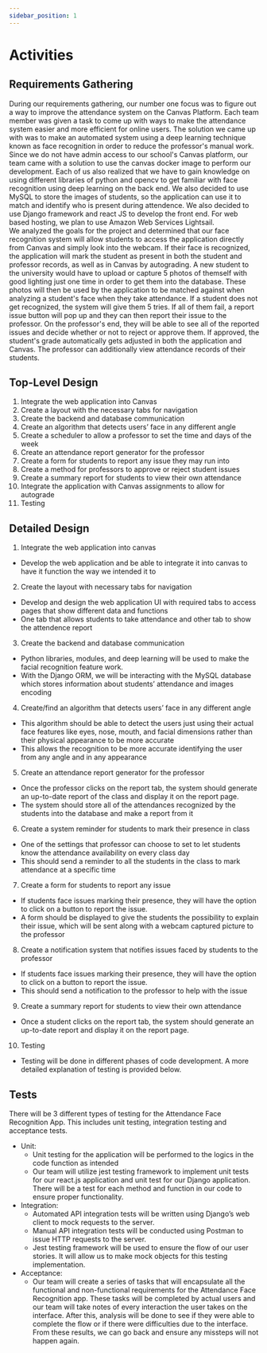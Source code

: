 ```yaml
---
sidebar_position: 1
---
```


# Activities
## Requirements Gathering
During our requirements gathering, our number one focus was to figure out a way to improve the attendance system on the Canvas Platform. Each team member was given a task to come up with ways to make the attendance system easier and more efficient for online users. The solution we came up with was to make an automated system using a deep learning technique known as face recognition in order to reduce the professor's manual work. <br/>
Since we do not have admin access to our school's Canvas platform, our team came with a solution to use the canvas docker image to perform our development. Each of us also realized that we have to gain knowledge on using different libraries of python and opencv to get familiar with face recognition using deep learning on the back end. We also decided to use MySQL to store the images of students, so the application can use it to match and identify who is present during attendence. We also decided to use Django framework and react JS to develop the front end. For web based hosting, we plan to use Amazon Web Services Lightsail. <br/>
We analyzed the goals for the project and determined that our face recognition system will allow students to access the application directly from Canvas and simply look into the webcam. If their face is recognized, the application will mark the student as present in both the student and professor records, as well as in Canvas by autograding. A new student to the university would have to upload or capture 5 photos of themself with good lighting just one time in order to get them into the database. These photos will then be used by the application to be matched against when analyzing a student's face when they take attendance. If a student does not get recognized, the system will give them 5 tries. If all of them fail, a report issue button will pop up and they can then report their issue to the professor. On the professor's end, they will be able to see all of the reported issues and decide whether or not to reject or approve them. If approved, the student's grade automatically gets adjusted in both the application and Canvas. The professor can additionally view attendance records of their students.

## Top-Level Design
1.	Integrate the web application into Canvas
2.	Create a layout with the necessary tabs for navigation
3.	Create the backend and database communication 
4.	Create an algorithm that detects users’ face in any different angle
5.	Create a scheduler to allow a professor to set the time and days of the week
6.	Create an attendance report generator for the professor
7.	Create a form for students to report any issue they may run into
8.	Create a method for professors to approve or reject student issues
9.	Create a summary report for students to view their own attendance
10. Integrate the application with Canvas assignments to allow for autograde
11. Testing

## Detailed Design
1.	Integrate the web application into canvas
*	Develop the web application and be able to integrate it into canvas to have it function the way we intended it to
2.	Create the layout with necessary tabs for navigation
*	Develop and design the web application UI with required tabs to access pages that show different data and functions
*	One tab that allows students to take attendance and other tab to show the attendence report
3.	Create the backend and database communication
*	Python libraries, modules, and deep learning will be used to make the facial recognition feature work.
*	With the Django ORM, we will be interacting with the MySQL database which stores information about students’ attendance and images encoding
4.	Create/find an algorithm that detects users’ face in any different angle
*	This algorithm should be able to detect the users just using their actual face features like eyes, nose, mouth, and facial dimensions rather than their physical appearance to be more accurate
*	This allows the recognition to be more accurate identifying the user from any angle and in any appearance
5.	Create an attendance report generator for the professor
*	Once the professor clicks on the report tab, the system should generate an up-to-date report of the class and display it on the report page. 
*	The system should store all of the attendances recognized by the students into the database and make a report from it
6.	Create a system reminder for students to mark their presence in class
*	One of the settings that professor can choose to set to let students know the attendance availability on every class day
*	This should send a reminder to all the students in the class to mark attendance at a specific time 
7.	Create a form for students to report any issue
*	If students face issues marking their presence, they will have the option to click on a button to report the issue.
*	A form should be displayed to give the students the possibility to explain their issue, which will be sent along with a webcam captured picture to the professor
8.	Create a notification system that notifies issues faced by students to the professor
*	If students face issues marking their presence, they will have the option to click on a button to report the issue.
*	This should send a notification to the professor to help with the issue
9.	Create a summary report for students to view their own attendance
*	Once a student clicks on the report tab, the system should generate an up-to-date report and display it on the report page. 
10.	Testing
*	Testing will be done in different phases of code development. A more detailed explanation of testing is provided below. 

## Tests
There will be 3 different types of testing for the Attendance Face Recognition App. This includes unit testing, integration testing and acceptance tests.
*	Unit:
    *	Unit testing for the application will be performed to the logics in the code function as intended
    *	Our team will utilize jest testing framework to implement unit tests for our react.js application and unit test for our Django application. There will be a test for each method and function in our code to ensure proper functionality.
*	Integration:
    *	Automated API integration tests will be written using Django’s web client to mock requests to the server.
    *	Manual API integration tests will be conducted using Postman to issue HTTP requests to the server. 
    *	Jest testing framework will be used to ensure the flow of our user stories. It will allow us to make mock objects for this testing implementation. 
*	Acceptance:
    *	Our team will create a series of tasks that will encapsulate all the functional and non-functional requirements for the Attendance Face Recognition app. These tasks will be completed by actual users and our team will take notes of every interaction the user takes on the interface. After this, analysis will be done to see if they were able to complete the flow or if there were difficulties due to the interface. From these results, we can go back and ensure any missteps will not happen again. 
